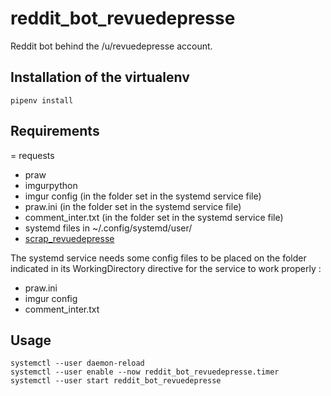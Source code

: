 # reddit_bot_revuedepresse

Reddit bot behind the /u/revuedepresse account.

## Installation of the virtualenv

```
pipenv install
```

## Requirements

= requests
- praw
- imgurpython
- imgur config (in the folder set in the systemd service file)
- praw.ini (in the folder set in the systemd service file)
- comment_inter.txt (in the folder set in the systemd service file)
- systemd files in ~/.config/systemd/user/
- [scrap_revuedepresse](https://github.com/dbeley/scrap_revuedepresse)

The systemd service needs some config files to be placed on the folder indicated in its WorkingDirectory directive for the service to work properly :

- praw.ini
- imgur config
- comment_inter.txt


## Usage

```
systemctl --user daemon-reload
systemctl --user enable --now reddit_bot_revuedepresse.timer
systemctl --user start reddit_bot_revuedepresse
```
